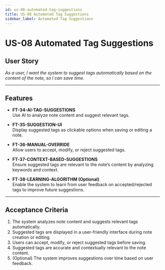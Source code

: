 ```yaml
---
id: us-08-automated-tag-suggestions
title: US-08 Automated Tag Suggestions
sidebar_label: Automated Tag Suggestions
---
```


# US-08 Automated Tag Suggestions

## User Story
*As a user, I want the system to suggest tags automatically based on the content of the note, so I can save time.*

---

## Features

- **FT-34-AI-TAG-SUGGESTIONS**  
  Use AI to analyze note content and suggest relevant tags.

- **FT-35-SUGGESTION-UI**  
  Display suggested tags as clickable options when saving or editing a note.

- **FT-36-MANUAL-OVERRIDE**  
  Allow users to accept, modify, or reject suggested tags.

- **FT-37-CONTEXT-BASED-SUGGESTIONS**  
  Ensure suggested tags are relevant to the note’s content by analyzing keywords and context.

- **FT-38-LEARNING-ALGORITHM (Optional)**  
  Enable the system to learn from user feedback on accepted/rejected tags to improve future suggestions.

---

## Acceptance Criteria

1. The system analyzes note content and suggests relevant tags automatically.
2. Suggested tags are displayed in a user-friendly interface during note creation or editing.
3. Users can accept, modify, or reject suggested tags before saving.
4. Suggested tags are accurate and contextually relevant to the note content.
5. (Optional) The system improves suggestions over time based on user feedback.
